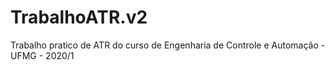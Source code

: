 # TrabalhoATR.v2
Trabalho pratico de ATR do curso de Engenharia de Controle e Automação - UFMG - 2020/1
